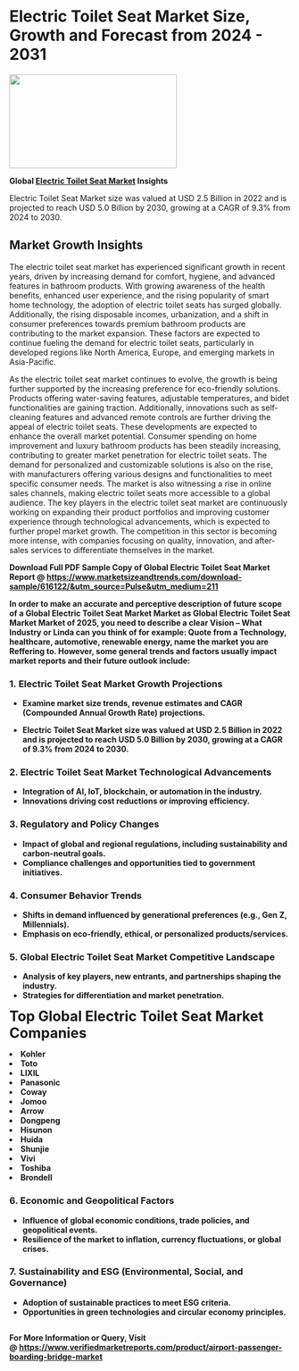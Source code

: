 <H1>Electric Toilet Seat Market Size, Growth and Forecast from 2024 - 2031</H1><img class="aligncenter size-medium wp-image-584254" src="https://thirdeyenews.in/wp-content/uploads/2024/09/Global-Market-Research-300x168.jpeg" alt="" width="300" height="168" /><p><strong>Global&nbsp;<a href="https://www.marketsizeandtrends.com/download-sample/616122/&amp;utm_source=Pulse&amp;utm_medium=211">Electric Toilet Seat Market</a> Insights</strong></p><p>Electric Toilet Seat Market size was valued at USD 2.5 Billion in 2022 and is projected to reach USD 5.0 Billion by 2030, growing at a CAGR of 9.3% from 2024 to 2030.</p><p><h2>Market Growth Insights</h2> <p>The electric toilet seat market has experienced significant growth in recent years, driven by increasing demand for comfort, hygiene, and advanced features in bathroom products. With growing awareness of the health benefits, enhanced user experience, and the rising popularity of smart home technology, the adoption of electric toilet seats has surged globally. Additionally, the rising disposable incomes, urbanization, and a shift in consumer preferences towards premium bathroom products are contributing to the market expansion. These factors are expected to continue fueling the demand for electric toilet seats, particularly in developed regions like North America, Europe, and emerging markets in Asia-Pacific.</p> <p><strong></strong></p> <p>As the electric toilet seat market continues to evolve, the growth is being further supported by the increasing preference for eco-friendly solutions. Products offering water-saving features, adjustable temperatures, and bidet functionalities are gaining traction. Additionally, innovations such as self-cleaning features and advanced remote controls are further driving the appeal of electric toilet seats. These developments are expected to enhance the overall market potential. Consumer spending on home improvement and luxury bathroom products has been steadily increasing, contributing to greater market penetration for electric toilet seats. The demand for personalized and customizable solutions is also on the rise, with manufacturers offering various designs and functionalities to meet specific consumer needs. The market is also witnessing a rise in online sales channels, making electric toilet seats more accessible to a global audience. The key players in the electric toilet seat market are continuously working on expanding their product portfolios and improving customer experience through technological advancements, which is expected to further propel market growth. The competition in this sector is becoming more intense, with companies focusing on quality, innovation, and after-sales services to differentiate themselves in the market.</p> <p><strong></p><p><span class=""><strong>Download Full PDF Sample Copy of Global Electric Toilet Seat Market Report</strong> @ <a href="https://www.marketsizeandtrends.com/download-sample/616122/&amp;utm_source=Pulse&amp;utm_medium=211" target="_blank">https://www.marketsizeandtrends.com/download-sample/616122/&amp;utm_source=Pulse&amp;utm_medium=211</a></span></p><p>In order to make an accurate and perceptive description of future scope of a Global&nbsp;Electric Toilet Seat Market Market as Global&nbsp;Electric Toilet Seat Market Market of 2025, you need to describe a clear Vision &ndash; What Industry or Linda can you think of for example: Quote from a Technology, healthcare, automotive, renewable energy, name the market you are Reffering to. However, some general trends and factors usually impact market reports and their future outlook include:</p><h3>1.&nbsp;<strong>Electric Toilet Seat Market Growth Projections</strong></h3><ul><li>Examine market size trends, revenue estimates and CAGR (Compounded Annual Growth Rate) projections.</li><li><p>Electric Toilet Seat Market size was valued at USD 2.5 Billion in 2022 and is projected to reach USD 5.0 Billion by 2030, growing at a CAGR of 9.3% from 2024 to 2030.</p></li></ul><h3>2.&nbsp;<strong>Electric Toilet Seat Market Technological Advancements</strong></h3><ul><li>Integration of AI, IoT, blockchain, or automation in the industry.</li><li>Innovations driving cost reductions or improving efficiency.</li></ul><h3>3.&nbsp;<strong>Regulatory and Policy Changes</strong></h3><ul><li>Impact of global and regional regulations, including sustainability and carbon-neutral goals.</li><li>Compliance challenges and opportunities tied to government initiatives.</li></ul><h3>4.&nbsp;<strong>Consumer Behavior Trends</strong></h3><ul><li>Shifts in demand influenced by generational preferences (e.g., Gen Z, Millennials).</li><li>Emphasis on eco-friendly, ethical, or personalized products/services.</li></ul><h3>5.&nbsp;<strong>Global Electric Toilet Seat Market Competitive Landscape</strong></h3><ul><li>Analysis of key players, new entrants, and partnerships shaping the industry.</li><li>Strategies for differentiation and market penetration.</li></ul><p data-pm-slice="1 1 []"><span style="color: inherit; font-family: inherit; font-size: 25px;">Top Global Electric Toilet Seat Market Companies</span></p><div class="" data-test-id=""><p><li>Kohler</li><li> Toto</li><li> LIXIL</li><li> Panasonic</li><li> Coway</li><li> Jomoo</li><li> Arrow</li><li> Dongpeng</li><li> Hisunon</li><li> Huida</li><li> Shunjie</li><li> Vivi</li><li> Toshiba</li><li> Brondell</li></p></div><h3>6.&nbsp;<strong>Economic and Geopolitical Factors</strong></h3><ul><li>Influence of global economic conditions, trade policies, and geopolitical events.</li><li>Resilience of the market to inflation, currency fluctuations, or global crises.</li></ul><h3>7.&nbsp;<strong>Sustainability and ESG (Environmental, Social, and Governance)</strong></h3><ul><li>Adoption of sustainable practices to meet ESG criteria.</li><li>Opportunities in green technologies and circular economy principles.</li></ul><h2><strong style="font-size: 14px;">For More Information or Query, Visit @&nbsp;</strong><a style="background-color: #ffffff; font-size: 14px;" href="https://www.marketsizeandtrends.com/report/electric-toilet-seat-market/" target="_blank">https://www.verifiedmarketreports.com/product/airport-passenger-boarding-bridge-market</a></h2>
